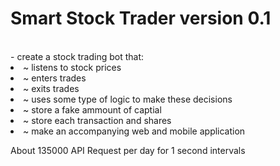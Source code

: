 # Smart Stock Trader version 0.1
<br>
- create a stock trading bot that:
	<li>~ listens to stock prices</li>
	<li>~ enters trades</li>
	<li>~ exits trades</li>
	<li>~ uses some type of logic to make these decisions</li>
	<li>~ store a fake ammount of captial</li>
	<li>~ store each transaction and shares</li>
	<li>~ make an accompanying web and mobile application</li>

About 135000 API Request per day for 1 second intervals
